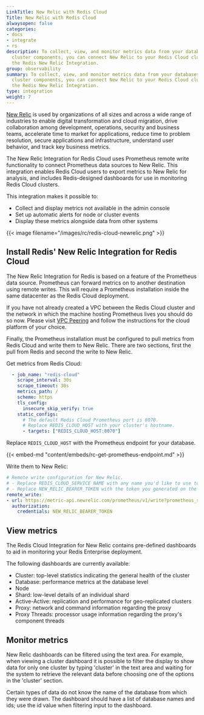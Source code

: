 ```yaml
---
LinkTitle: New Relic with Redis Cloud
Title: New Relic with Redis Cloud
alwaysopen: false
categories:
- docs
- integrate
- rs
description: To collect, view, and monitor metrics data from your databases and other
  cluster components, you can connect New Relic to your Redis Cloud cluster using
  the Redis New Relic Integration.
group: observability
summary: To collect, view, and monitor metrics data from your databases and other
  cluster components, you can connect New Relic to your Redis Cloud cluster using
  the Redis New Relic Integration.
type: integration
weight: 7
---
```



[New Relic](https://newrelic.com/?customer-bypass=true) is used by organizations of all sizes and across a wide range of industries to 
enable digital transformation and cloud migration, drive collaboration among development, operations, security and 
business teams, accelerate time to market for applications, reduce time to problem resolution, secure applications and 
infrastructure, understand user behavior, and track key business metrics.

The New Relic Integration for Redis Cloud uses Prometheus remote write functionality to connect Prometheus data 
sources to New Relic. This integration enables Redis Cloud users to export metrics to New Relic for analysis, 
and includes Redis-designed dashboards for use in monitoring Redis Cloud clusters.

This integration makes it possible to:
- Collect and display metrics not available in the admin console
- Set up automatic alerts for node or cluster events
- Display these metrics alongside data from other systems

{{< image filename="/images/rc/redis-cloud-newrelic.png" >}}
## Install Redis' New Relic Integration for Redis Cloud

The New Relic Integration for Redis is based on a feature of the Prometheus data source. Prometheus can forward metrics on to 
another destination using remote writes. This will require a Prometheus installation inside the same datacenter as the 
Redis Cloud deployment.

If you have not already created a VPC between the Redis Cloud cluster and the network in which the machine hosting 
Prometheus lives you should do so now. Please visit [VPC Peering](https://redis.io/docs/latest/operate/rc/security/vpc-peering/) 
and follow the instructions for the cloud platform of your choice.

Finally, the Prometheus installation must be configured to pull metrics from Redis Cloud and write them to New Relic. There 
are two sections, first the pull from Redis and second the write to New Relic.

Get metrics from Redis Cloud:

```yaml
  - job_name: "redis-cloud"
    scrape_interval: 30s
    scrape_timeout: 30s
    metrics_path: /
    scheme: https
    tls_config:
      insecure_skip_verify: true
    static_configs:
      # The default Redis Cloud Prometheus port is 8070. 
      # Replace REDIS_CLOUD_HOST with your cluster's hostname.
      - targets: ["REDIS_CLOUD_HOST:8070"]
```

Replace `REDIS_CLOUD_HOST` with the Prometheus endpoint for your database. 

{{< embed-md "content/embeds/rc-get-prometheus-endpoint.md" >}}

Write them to New Relic:

```yaml
# Remote write configuration for New Relic.
# - Replace REDIS_CLOUD_SERVICE NAME with any name you'd like to use to refer to this data source.
# - Replace NEW_RELIC_BEARER_TOKEN with the token you generated on the New Relic Administration -> API Keys page.
remote_write:
- url: https://metric-api.newrelic.com/prometheus/v1/write?prometheus_server=REDIS_CLOUD_SERVICE_NAME
  authorization:
    credentials: NEW_RELIC_BEARER_TOKEN
```

## View metrics

The Redis Cloud Integration for New Relic contains pre-defined dashboards to aid in monitoring your Redis Enterprise deployment.

The following dashboards are currently available:

- Cluster: top-level statistics indicating the general health of the cluster
- Database: performance metrics at the database level
- Node
- Shard: low-level details of an individual shard
- Active-Active: replication and performance for geo-replicated clusters
- Proxy: network and command information regarding the proxy
- Proxy Threads: processor usage information regarding the proxy's component threads 

## Monitor metrics

New Relic dashboards can be filtered using the text area. For example, when viewing a cluster dashboard it is possible to 
filter the display to show data for only one cluster by typing 'cluster' in the text area and waiting for the system to
retrieve the relevant data before choosing one of the options in the 'cluster' section.

Certain types of data do not know the name of the database from which they were drawn. The dashboard should have a list 
of database names and ids; use the id value when filtering input to the dashboard. 




